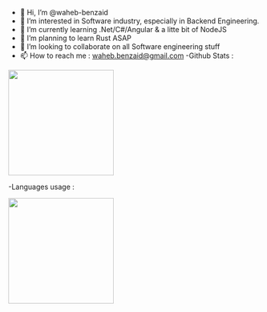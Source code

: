 - 👋 Hi, I’m @waheb-benzaid
- 👀 I’m interested in Software industry, especially in Backend Engineering.
- 🌱 I’m currently learning .Net/C#/Angular & a litte bit of NodeJS
- 🌱 I’m planning to learn Rust ASAP
- 💞️ I’m looking to collaborate on all Software engineering stuff
- 📫 How to reach me : waheb.benzaid@gmail.com
-Github Stats : 

<div>
    <img height="210px" src="https://github-readme-stats.vercel.app/api?username=waheb-benzaid&count_private=true&theme=tokyonight"/>
</div>

-Languages usage :

<div>
    <img height="210px" src="https://github-readme-stats-api-holic-x.vercel.app/api/top-langs/?username=waheb-benzaid&theme=tokyonight&layout=compact"/>
</div>
